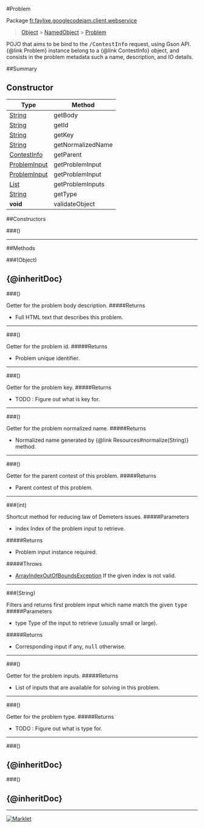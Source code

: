 #Problem

Package [fr.faylixe.googlecodejam.client.webservice](README.md)<br>
> [Object](../../../../java/lang/Object.md) > [NamedObject](common/NamedObject.md) > [Problem](Problem.md)

<p>POJO that aims to be bind to the <tt>/ContestInfo</tt>
 request, using Gson API. {@link Problem} instance belong
 to a {@link ContestInfo} object, and consists in the problem
 metadata such a name, description, and IO details.</p>

##Summary

Constructor
 --- 
Type | Method
 --- | --- 
[String](../../../../java/lang/String.md) | getBody
[String](../../../../java/lang/String.md) | getId
[String](../../../../java/lang/String.md) | getKey
[String](../../../../java/lang/String.md) | getNormalizedName
[ContestInfo](ContestInfo.md) | getParent
[ProblemInput](ProblemInput.md) | getProblemInput
[ProblemInput](ProblemInput.md) | getProblemInput
[List](../../../../java/util/List.md) | getProblemInputs
[String](../../../../java/lang/String.md) | getType
**void** | validateObject

##Constructors

###()



---

##Methods

###(Object)


{@inheritDoc}
---
###()


Getter for the problem body description.
#####Returns


* Full HTML text that describes this problem.

---
###()


Getter for the problem id.
#####Returns


* Problem unique identifier.

---
###()


Getter for the problem key.
#####Returns


* TODO : Figure out what is key for.

---
###()


Getter for the problem normalized name.
#####Returns


* Normalized name generated by {@link Resources#normalize(String)} method.

---
###()


Getter for the parent contest of this problem.
#####Returns


* Parent contest of this problem.

---
###(int)


Shortcut method for reducing law of Demeters issues.
#####Parameters


* index Index of the problem input to retrieve.

#####Returns


* Problem input instance required.

#####Throws

* [ArrayIndexOutOfBoundsException](../../../../java/lang/ArrayIndexOutOfBoundsException.md) If the given index is not valid.

---
###(String)


Filters and returns first problem input which name
 match the given <tt>type</tt>
#####Parameters


* type Type of the input to retrieve (usually small or large).

#####Returns


* Corresponding input if any, <tt>null</tt> otherwise.

---
###()


Getter for the problem inputs.
#####Returns


* List of inputs that are available for solving in this problem.

---
###()


Getter for the problem type.
#####Returns


* TODO : Figure out what is type for.

---
###()


{@inheritDoc}
---
###()


{@inheritDoc}
---
---
[![Marklet](https://img.shields.io/badge/Generated%20by-Marklet-green.svg)](https://github.com/Faylixe/marklet)